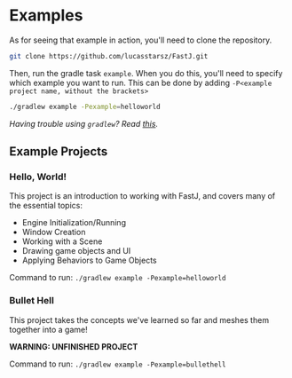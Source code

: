 # Examples


As for seeing that example in action, you'll need to clone the repository.
```bash
git clone https://github.com/lucasstarsz/FastJ.git
```

Then, run the gradle task `example`. When you do this, you'll need to specify which example you want to run. This can be done by adding `-P<example project name, without the brackets>`
```bash
./gradlew example -Pexample=helloworld
```
_Having trouble using `gradlew`? Read [this][Terminals Are Different]._

## Example Projects

### Hello, World!
This project is an introduction to working with FastJ, and covers many of the essential topics:
- Engine Initialization/Running
- Window Creation
- Working with a Scene
- Drawing game objects and UI
- Applying Behaviors to Game Objects

Command to run: `./gradlew example -Pexample=helloworld`

### Bullet Hell
This project takes the concepts we've learned so far and meshes them together into a game!

**WARNING: UNFINISHED PROJECT**

Command to run: `./gradlew example -Pexample=bullethell`


[Terminals Are Different]: https://gist.github.com/lucasstarsz/9bbc306f8655b916367d557043e498ad "Terminals Access Files Differently"
